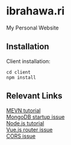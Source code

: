 # ibrahawa.ri
My Personal Website

## Installation
Client installation:

    cd client
    npm install

## Relevant Links
[MEVN tutorial](https://medium.com/@anaida07/mevn-stack-application-part-1-3a27b61dcae0)  
[MongoDB startup issue](https://stackoverflow.com/questions/42446931/mongodb-exception-in-initandlisten-20-attempted-to-create-a-lock-file-on-a-rea)  
[Node.js tutorial](https://code.visualstudio.com/docs/nodejs/nodejs-tutorial)  
[Vue.js router issue](https://forum.vuejs.org/t/vuejs-router-going-directly-to-a-route-url-not-working/10304/2)  
[CORS issue](https://stackoverflow.com/questions/18642828/origin-http-localhost3000-is-not-allowed-by-access-control-allow-origin)
